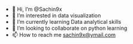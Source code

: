 - 👋 Hi, I’m @Sachin9x
- 👀 I’m interested in data visualization
- 🌱 I’m currently learning Data analytical skills
- 💞️ I’m looking to collaborate on python learning
- 📫 How to reach me sachin9x@ymail.com

<!---
Sachin9x/Sachin9x is a ✨ special ✨ repository because its `README.md` (this file) appears on your GitHub profile.
You can click the Preview link to take a look at your changes.
--->
